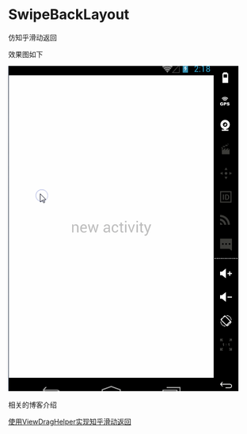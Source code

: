 # SwipeBackLayout
仿知乎滑动返回

效果图如下

<img src="/image/effect_chart.gif"/>

相关的博客介绍

[使用ViewDragHelper实现知乎滑动返回](http://wenjue.github.io/2015/08/09/SwipeBackLayout/)
